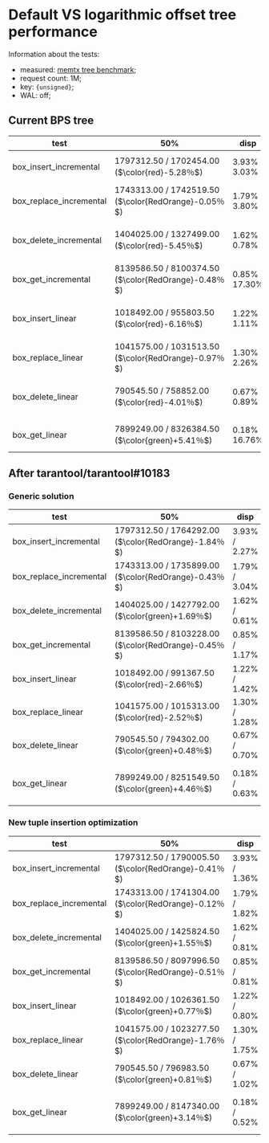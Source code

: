 # Default VS logarithmic offset tree performance

Information about the tests:
- measured: [memtx tree benchmark](https://github.com/tarantool/tarantool/pull/10288);
- request count: 1M;
- key: `{unsigned}`;
- WAL: off;


## Current BPS tree

| test                    | 50%                                                 | disp           | stdev         | t-test                           |
| ----------------------- | --------------------------------------------------- | -------------- | ------------- | -------------------------------- |
| box_insert_incremental  | 1797312.50 / 1702454.00 ($\color{red}-5.28％$)       | 3.93% / 3.03%  | 1.40% / 1.14% | ~                                |
| box_replace_incremental | 1743313.00 / 1742519.50 ($\color{RedOrange}-0.05％$) | 1.79% / 3.80%  | 0.84% / 1.24% | ~                                |
| box_delete_incremental  | 1404025.00 / 1327499.00 ($\color{red}-5.45％$)       | 1.62% / 0.78%  | 0.74% / 0.31% | Regression (t-value 7.33 > 3.47) |
| box_get_incremental     | 8139586.50 / 8100374.50 ($\color{RedOrange}-0.48％$) | 0.85% / 17.30% | 0.36% / 5.92% | ~                                |
| box_insert_linear       | 1018492.00 / 955803.50 ($\color{red}-6.16％$)        | 1.22% / 1.11%  | 0.85% / 0.46% | Regression (t-value 7.32 > 3.41) |
| box_replace_linear      | 1041575.00 / 1031513.50 ($\color{RedOrange}-0.97％$) | 1.30% / 2.26%  | 1.00% / 1.07% | ~                                |
| box_delete_linear       | 790545.50 / 758852.00 ($\color{red}-4.01％$)         | 0.67% / 0.89%  | 0.63% / 0.43% | Regression (t-value 6.36 > 3.37) |
| box_get_linear          | 7899249.00 / 8326384.50 ($\color{green}+5.41％$)     | 0.18% / 16.76% | 0.07% / 5.70% | ~                                |


## After tarantool/tarantool#10183
### Generic solution

| test                    | 50%                                                 | disp          | stdev         | t-test                             |
| ----------------------- | --------------------------------------------------- | ------------- | ------------- | ---------------------------------- |
| box_insert_incremental  | 1797312.50 / 1764292.00 ($\color{RedOrange}-1.84％$) | 3.93% / 2.27% | 1.40% / 0.77% | ~                                  |
| box_replace_incremental | 1743313.00 / 1735899.00 ($\color{RedOrange}-0.43％$) | 1.79% / 3.04% | 0.84% / 0.96% | ~                                  |
| box_delete_incremental  | 1404025.00 / 1427792.00 ($\color{green}+1.69％$)     | 1.62% / 0.61% | 0.74% / 0.39% | ~                                  |
| box_get_incremental     | 8139586.50 / 8103228.00 ($\color{RedOrange}-0.45％$) | 0.85% / 1.17% | 0.36% / 0.42% | ~                                  |
| box_insert_linear       | 1018492.00 / 991367.50 ($\color{red}-2.66％$)        | 1.22% / 1.42% | 0.85% / 0.77% | ~                                  |
| box_replace_linear      | 1041575.00 / 1015313.00 ($\color{red}-2.52％$)       | 1.30% / 1.28% | 1.00% / 0.84% | ~                                  |
| box_delete_linear       | 790545.50 / 794302.00 ($\color{green}+0.48％$)       | 0.67% / 0.70% | 0.63% / 0.50% | ~                                  |
| box_get_linear          | 7899249.00 / 8251549.50 ($\color{green}+4.46％$)     | 0.18% / 0.63% | 0.07% / 0.26% | Improvement (t-value 17.79 > 3.53) |

### New tuple insertion optimization

| test                    | 50%                                                 | disp          | stdev         | t-test                             |
| ----------------------- | --------------------------------------------------- | ------------- | ------------- | ---------------------------------- |
| box_insert_incremental  | 1797312.50 / 1790005.50 ($\color{RedOrange}-0.41％$) | 3.93% / 1.36% | 1.40% / 0.82% | ~                                  |
| box_replace_incremental | 1743313.00 / 1741304.00 ($\color{RedOrange}-0.12％$) | 1.79% / 1.82% | 0.84% / 0.81% | ~                                  |
| box_delete_incremental  | 1404025.00 / 1425824.50 ($\color{green}+1.55％$)     | 1.62% / 0.81% | 0.74% / 0.38% | ~                                  |
| box_get_incremental     | 8139586.50 / 8097996.50 ($\color{RedOrange}-0.51％$) | 0.85% / 0.81% | 0.36% / 0.55% | ~                                  |
| box_insert_linear       | 1018492.00 / 1026361.50 ($\color{green}+0.77％$)     | 1.22% / 0.80% | 0.85% / 0.55% | ~                                  |
| box_replace_linear      | 1041575.00 / 1023277.50 ($\color{RedOrange}-1.76％$) | 1.30% / 1.75% | 1.00% / 1.13% | ~                                  |
| box_delete_linear       | 790545.50 / 796983.50 ($\color{green}+0.81％$)       | 0.67% / 1.02% | 0.63% / 0.59% | ~                                  |
| box_get_linear          | 7899249.00 / 8147340.00 ($\color{green}+3.14％$)     | 0.18% / 0.52% | 0.07% / 0.22% | Improvement (t-value 14.47 > 3.50) |

